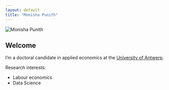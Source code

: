 ```yaml
---
layout: default
title: "Monisha Punith"
---
```


<div class="intro-section">
  <div class="profile-image">
    <!-- Add your profile image file path here -->
    <img src="assets/Monisha Punith(5).jpg" alt="Monisha Punith"/>
  </div>
  <div class="bio-content">
    <h2>Welcome</h2>
    <p>
      I’m a doctoral candidate in applied economics at the <a href="https://www.uantwerpen.be/en/staff/monisha-punith_24540/" target="_blank">University of Antwerp</a>.
    </p>
    <p>
      Research interests: <ul>
  <li>Labour economics</li>
  <li>Data Science</li>
</ul>
  </div>
</div>
